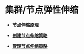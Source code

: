# 集群/节点弹性伸缩<a name="cce_10_0291"></a>

-   **[节点伸缩原理](节点伸缩原理.md)**  

-   **[创建节点伸缩策略](创建节点伸缩策略.md)**  

-   **[管理节点伸缩策略](管理节点伸缩策略.md)**  


